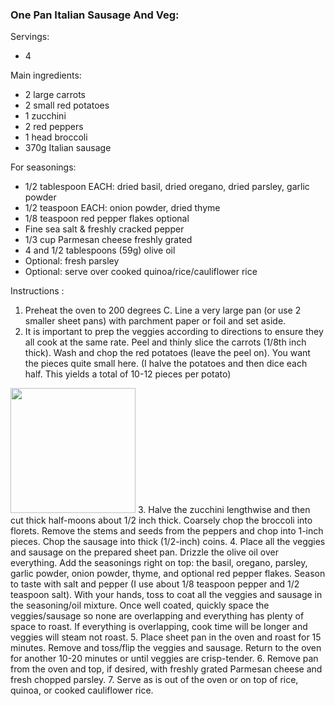 ### One Pan Italian Sausage And Veg:  ###

Servings:

- 4

Main ingredients:

- 2 large carrots
- 2 small red potatoes
- 1 zucchini
- 2 red peppers
- 1 head broccoli
- 370g Italian sausage

For seasonings:

- 1/2 tablespoon EACH: dried basil, dried oregano, dried parsley, garlic powder
- 1/2 teaspoon EACH: onion powder, dried thyme
- 1/8 teaspoon red pepper flakes optional
- Fine sea salt & freshly cracked pepper
- 1/3 cup Parmesan cheese freshly grated
- 4 and 1/2 tablespoons (59g) olive oil
- Optional: fresh parsley
- Optional: serve over cooked quinoa/rice/cauliflower rice

Instructions :

1. Preheat the oven to 200 degrees C. Line a very large pan (or use 2 smaller sheet pans) with parchment paper or foil and set aside.
2. It is important to prep the veggies according to directions to ensure they all cook at the same rate. Peel and thinly slice the carrots (1/8th inch thick). Wash and chop the red potatoes (leave the peel on). You want the pieces quite small here. (I halve the potatoes and then dice each half. This yields a total of 10-12 pieces per potato)
<img src="https://www.chelseasmessyapron.com/wp-content/uploads/2017/01/Healthy-Italian-Sausage-Veggies-3-639x1024.jpg.webp" width="200" height="200" />
3. Halve the zucchini lengthwise and then cut thick half-moons about 1/2 inch thick. Coarsely chop the broccoli into florets. Remove the stems and seeds from the peppers and chop into 1-inch pieces. Chop the sausage into thick (1/2-inch) coins.
4. Place all the veggies and sausage on the prepared sheet pan. Drizzle the olive oil over everything. Add the seasonings right on top: the basil, oregano, parsley, garlic powder, onion powder, thyme, and optional red pepper flakes. Season to taste with salt and pepper (I use about 1/8 teaspoon pepper and 1/2 teaspoon salt). With your hands, toss to coat all the veggies and sausage in the seasoning/oil mixture. Once well coated, quickly space the veggies/sausage so none are overlapping and everything has plenty of space to roast. If everything is overlapping, cook time will be longer and veggies will steam not roast.
5. Place sheet pan in the oven and roast for 15 minutes. Remove and toss/flip the veggies and sausage. Return to the oven for another 10-20 minutes or until veggies are crisp-tender.
6. Remove pan from the oven and top, if desired, with freshly grated Parmesan cheese and fresh chopped parsley.
7. Serve as is out of the oven or on top of rice, quinoa, or cooked cauliflower rice.